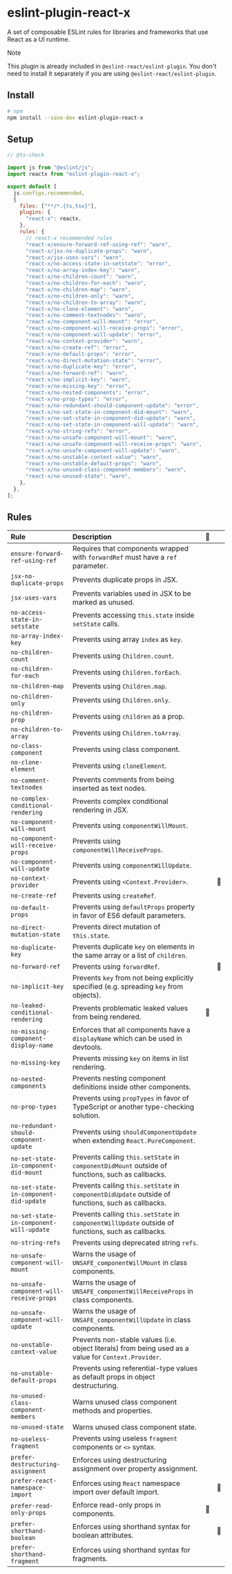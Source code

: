 # eslint-plugin-react-x

A set of composable ESLint rules for libraries and frameworks that use React as a UI runtime.

> [!NOTE]
> This plugin is already included in `@eslint-react/eslint-plugin`. You don't need to install it separately if you are using `@eslint-react/eslint-plugin`.

## Install

```sh
# npm
npm install --save-dev eslint-plugin-react-x
```

## Setup

```js
// @ts-check

import js from "@eslint/js";
import reactx from "eslint-plugin-react-x";

export default [
  js.configs.recommended,
  {
    files: ["**/*.{ts,tsx}"],
    plugins: {
      "react-x": reactx,
    },
    rules: {
      // react-x recommended rules
      "react-x/ensure-forward-ref-using-ref": "warn",
      "react-x/jsx-no-duplicate-props": "warn",
      "react-x/jsx-uses-vars": "warn",
      "react-x/no-access-state-in-setstate": "error",
      "react-x/no-array-index-key": "warn",
      "react-x/no-children-count": "warn",
      "react-x/no-children-for-each": "warn",
      "react-x/no-children-map": "warn",
      "react-x/no-children-only": "warn",
      "react-x/no-children-to-array": "warn",
      "react-x/no-clone-element": "warn",
      "react-x/no-comment-textnodes": "warn",
      "react-x/no-component-will-mount": "error",
      "react-x/no-component-will-receive-props": "error",
      "react-x/no-component-will-update": "error",
      "react-x/no-context-provider": "warn",
      "react-x/no-create-ref": "error",
      "react-x/no-default-props": "error",
      "react-x/no-direct-mutation-state": "error",
      "react-x/no-duplicate-key": "error",
      "react-x/no-forward-ref": "warn",
      "react-x/no-implicit-key": "warn",
      "react-x/no-missing-key": "error",
      "react-x/no-nested-components": "error",
      "react-x/no-prop-types": "error",
      "react-x/no-redundant-should-component-update": "error",
      "react-x/no-set-state-in-component-did-mount": "warn",
      "react-x/no-set-state-in-component-did-update": "warn",
      "react-x/no-set-state-in-component-will-update": "warn",
      "react-x/no-string-refs": "error",
      "react-x/no-unsafe-component-will-mount": "warn",
      "react-x/no-unsafe-component-will-receive-props": "warn",
      "react-x/no-unsafe-component-will-update": "warn",
      "react-x/no-unstable-context-value": "warn",
      "react-x/no-unstable-default-props": "warn",
      "react-x/no-unused-class-component-members": "warn",
      "react-x/no-unused-state": "warn",
    },
  },
];
```

## Rules

| Rule                                     | Description                                                                                          | 💭  |     |
| :--------------------------------------- | :--------------------------------------------------------------------------------------------------- | :-: | :-: |
| `ensure-forward-ref-using-ref`           | Requires that components wrapped with `forwardRef` must have a `ref` parameter.                      |     |     |
| `jsx-no-duplicate-props`                 | Prevents duplicate props in JSX.                                                                     |     |     |
| `jsx-uses-vars`                          | Prevents variables used in JSX to be marked as unused.                                               |     |     |
| `no-access-state-in-setstate`            | Prevents accessing `this.state` inside `setState` calls.                                             |     |     |
| `no-array-index-key`                     | Prevents using array `index` as `key`.                                                               |     |     |
| `no-children-count`                      | Prevents using `Children.count`.                                                                     |     |     |
| `no-children-for-each`                   | Prevents using `Children.forEach`.                                                                   |     |     |
| `no-children-map`                        | Prevents using `Children.map`.                                                                       |     |     |
| `no-children-only`                       | Prevents using `Children.only`.                                                                      |     |     |
| `no-children-prop`                       | Prevents using `children` as a prop.                                                                 |     |     |
| `no-children-to-array`                   | Prevents using `Children.toArray`.                                                                   |     |     |
| `no-class-component`                     | Prevents using class component.                                                                      |     |     |
| `no-clone-element`                       | Prevents using `cloneElement`.                                                                       |     |     |
| `no-comment-textnodes`                   | Prevents comments from being inserted as text nodes.                                                 |     |     |
| `no-complex-conditional-rendering`       | Prevents complex conditional rendering in JSX.                                                       |     |     |
| `no-component-will-mount`                | Prevents using `componentWillMount`.                                                                 |     |     |
| `no-component-will-receive-props`        | Prevents using `componentWillReceiveProps`.                                                          |     |     |
| `no-component-will-update`               | Prevents using `componentWillUpdate`.                                                                |     |     |
| `no-context-provider`                    | Prevents using `<Context.Provider>`.                                                                 |     | 🔧  |
| `no-create-ref`                          | Prevents using `createRef`.                                                                          |     |     |
| `no-default-props`                       | Prevents using `defaultProps` property in favor of ES6 default parameters.                           |     |     |
| `no-direct-mutation-state`               | Prevents direct mutation of `this.state`.                                                            |     |     |
| `no-duplicate-key`                       | Prevents duplicate `key` on elements in the same array or a list of `children`.                      |     |     |
| `no-forward-ref`                         | Prevents using `forwardRef`.                                                                         |     | 🔧  |
| `no-implicit-key`                        | Prevents `key` from not being explicitly specified (e.g. spreading `key` from objects).              |     |     |
| `no-leaked-conditional-rendering`        | Prevents problematic leaked values from being rendered.                                              | 💭  |     |
| `no-missing-component-display-name`      | Enforces that all components have a `displayName` which can be used in devtools.                     |     |     |
| `no-missing-key`                         | Prevents missing `key` on items in list rendering.                                                   |     |     |
| `no-nested-components`                   | Prevents nesting component definitions inside other components.                                      |     |     |
| `no-prop-types`                          | Prevents using `propTypes` in favor of TypeScript or another type-checking solution.                 |     |     |
| `no-redundant-should-component-update`   | Prevents using `shouldComponentUpdate` when extending `React.PureComponent`.                         |     |     |
| `no-set-state-in-component-did-mount`    | Prevents calling `this.setState` in `componentDidMount` outside of functions, such as callbacks.     |     |     |
| `no-set-state-in-component-did-update`   | Prevents calling `this.setState` in `componentDidUpdate` outside of functions, such as callbacks.    |     |     |
| `no-set-state-in-component-will-update`  | Prevents calling `this.setState` in `componentWillUpdate` outside of functions, such as callbacks.   |     |     |
| `no-string-refs`                         | Prevents using deprecated string `refs`.                                                             |     |     |
| `no-unsafe-component-will-mount`         | Warns the usage of `UNSAFE_componentWillMount` in class components.                                  |     |     |
| `no-unsafe-component-will-receive-props` | Warns the usage of `UNSAFE_componentWillReceiveProps` in class components.                           |     |     |
| `no-unsafe-component-will-update`        | Warns the usage of `UNSAFE_componentWillUpdate` in class components.                                 |     |     |
| `no-unstable-context-value`              | Prevents non-stable values (i.e. object literals) from being used as a value for `Context.Provider`. |     |     |
| `no-unstable-default-props`              | Prevents using referential-type values as default props in object destructuring.                     |     |     |
| `no-unused-class-component-members`      | Warns unused class component methods and properties.                                                 |     |     |
| `no-unused-state`                        | Warns unused class component state.                                                                  |     |     |
| `no-useless-fragment`                    | Prevents using useless `fragment` components or `<>` syntax.                                         |     |     |
| `prefer-destructuring-assignment`        | Enforces using destructuring assignment over property assignment.                                    |     |     |
| `prefer-react-namespace-import`          | Enforces using `React` namespace import over default import.                                         |     | 🔧  |
| `prefer-read-only-props`                 | Enforce read-only props in components.                                                               | 💭  |     |
| `prefer-shorthand-boolean`               | Enforces using shorthand syntax for boolean attributes.                                              |     | 🔧  |
| `prefer-shorthand-fragment`              | Enforces using shorthand syntax for fragments.                                                       |     |     |
